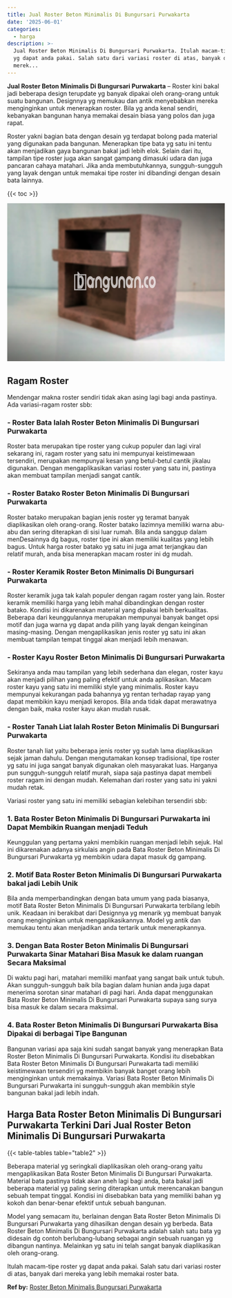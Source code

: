 ```yaml
---
title: Jual Roster Beton Minimalis Di Bungursari Purwakarta
date: '2025-06-01'
categories:
  - harga
description: >-
  Jual Roster Beton Minimalis Di Bungursari Purwakarta. Itulah macam-tipe roster
  yg dapat anda pakai. Salah satu dari variasi roster di atas, banyak dari
  merek...
---
```


**Jual Roster Beton Minimalis Di Bungursari Purwakarta** – Roster kini bakal jadi beberapa design terupdate yg banyak dipakai oleh orang-orang untuk suatu bangunan. Designnya yg memukau dan antik menyebabkan mereka menginginkan untuk menerapkan roster. Bila yg anda kenal sendiri, kebanyakan bangunan hanya memakai desain biasa yang polos dan juga rapat.

Roster yakni bagian bata dengan desain yg terdapat bolong pada material yang digunakan pada bangunan. Menerapkan tipe bata yg satu ini tentu akan menjadikan gaya bangunan bakal jadi lebih elok. Selain dari itu, tampilan tipe roster juga akan sangat gampang dimasuki udara dan juga pancaran cahaya matahari. Jika anda membutuhkannya, sungguh-sungguh yang layak dengan untuk memakai tipe roster ini dibandingi dengan desain bata lainnya.

{{< toc >}}

![Jual Roster Beton Minimalis Di Bungursari Purwakarta](/images/bata-roster-minimalis-30.png)

## Ragam Roster

Mendengar makna roster sendiri tidak akan asing lagi bagi anda pastinya. Ada variasi-ragam roster sbb:

### \- Roster Bata Ialah Roster Beton Minimalis Di Bungursari Purwakarta

Roster bata merupakan tipe roster yang cukup populer dan lagi viral sekarang ini, ragam roster yang satu ini mempunyai keistimewaan tersendiri, merupakan mempunyai kesan yang betul-betul cantik jikalau digunakan. Dengan mengaplikasikan variasi roster yang satu ini, pastinya akan membuat tampilan menjadi sangat cantik.

### \- Roster Batako Roster Beton Minimalis Di Bungursari Purwakarta

Roster batako merupakan bagian jenis roster yg teramat banyak diaplikasikan oleh orang-orang. Roster batako lazimnya memiliki warna abu-abu dan sering diterapkan di sisi luar rumah. Bila anda sanggup dalam menDesainnya dg bagus, roster tipe ini akan memiliki kualitas yang lebih bagus. Untuk harga roster batako yg satu ini juga amat terjangkau dan relatif murah, anda bisa menerapkan macam roster ini dg mudah.

### \- Roster Keramik Roster Beton Minimalis Di Bungursari Purwakarta

Roster keramik juga tak kalah populer dengan ragam roster yang lain. Roster keramik memiliki harga yang lebih mahal dibandingkan dengan roster batako. Kondisi ini dikarenakan material yang dipakai lebih berkualitas. Beberapa dari keunggulannya merupakan mempunyai banyak banget opsi motif dan juga warna yg dapat anda pilih yang layak dengan keinginan masing-masing. Dengan mengaplikasikan jenis roster yg satu ini akan membuat tampilan tempat tinggal akan menjadi lebih menawan.

### \- Roster Kayu Roster Beton Minimalis Di Bungursari Purwakarta

Sekiranya anda mau tampilan yang lebih sederhana dan elegan, roster kayu akan menjadi pilihan yang paling efektif untuk anda aplikasikan. Macam roster kayu yang satu ini memiliki style yang minimalis. Roster kayu mempunyai kekurangan pada bahannya yg rentan terhadap rayap yang dapat membikin kayu menjadi keropos. Bila anda tidak dapat merawatnya dengan baik, maka roster kayu akan mudah rusak.

### \- Roster Tanah Liat Ialah Roster Beton Minimalis Di Bungursari Purwakarta

Roster tanah liat yaitu beberapa jenis roster yg sudah lama diaplikasikan sejak jaman dahulu. Dengan mengutamakan konsep tradisional, tipe roster yg satu ini juga sangat banyak digunakan oleh masyarakat luas. Harganya pun sungguh-sungguh relatif murah, siapa saja pastinya dapat membeli roster ragam ini dengan mudah. Kelemahan dari roster yang satu ini yakni mudah retak.

Variasi roster yang satu ini memiliki sebagian kelebihan tersendiri sbb:

### 1\. Bata Roster Beton Minimalis Di Bungursari Purwakarta ini Dapat Membikin Ruangan menjadi Teduh

Keunggulan yang pertama yakni membikin ruangan menjadi lebih sejuk. Hal ini dikarenakan adanya sirkulais angin pada Bata Roster Beton Minimalis Di Bungursari Purwakarta yg membikin udara dapat masuk dg gampang.

### 2\. Motif Bata Roster Beton Minimalis Di Bungursari Purwakarta bakal jadi Lebih Unik

Bila anda memperbandingkan dengan bata umum yang pada biasanya, motif Bata Roster Beton Minimalis Di Bungursari Purwakarta terbilang lebih unik. Keadaan ini berakibat dari Designnya yg menarik yg membuat banyak orang menginginkan untuk mengaplikasikannya. Model yg antik dan memukau tentu akan menjadikan anda tertarik untuk menerapkannya.

### 3\. Dengan Bata Roster Beton Minimalis Di Bungursari Purwakarta Sinar Matahari Bisa Masuk ke dalam ruangan Secara Maksimal

Di waktu pagi hari, matahari memiliki manfaat yang sangat baik untuk tubuh. Akan sungguh-sungguh baik bila bagian dalam hunian anda juga dapat menerima sorotan sinar matahari di pagi hari. Anda dapat menggunakan Bata Roster Beton Minimalis Di Bungursari Purwakarta supaya sang surya bisa masuk ke dalam secara maksimal.

### 4\. Bata Roster Beton Minimalis Di Bungursari Purwakarta Bisa Dipakai di berbagai Tipe Bangunan

Bangunan variasi apa saja kini sudah sangat banyak yang menerapkan Bata Roster Beton Minimalis Di Bungursari Purwakarta. Kondisi itu disebabkan Bata Roster Beton Minimalis Di Bungursari Purwakarta tadi memiliki keistimewaan tersendiri yg membikin banyak banget orang lebih menginginkan untuk memakainya. Variasi Bata Roster Beton Minimalis Di Bungursari Purwakarta ini sungguh-sungguh akan membikin style bangunan bakal jadi lebih indah.

## Harga Bata Roster Beton Minimalis Di Bungursari Purwakarta Terkini Dari Jual Roster Beton Minimalis Di Bungursari Purwakarta

{{< table-tables table="table2" >}}

Beberapa material yg seringkali diaplikasikan oleh orang-orang yaitu mengaplikasikan Bata Roster Beton Minimalis Di Bungursari Purwakarta. Material bata pastinya tidak akan aneh lagi bagi anda, bata bakal jadi beberapa material yg paling sering diterapkan untuk merencanakan bangun sebuah tempat tinggal. Kondisi ini disebabkan bata yang memiliki bahan yg kokoh dan benar-benar efektif untuk sebuah bangunan.

Model yang semacam itu, berlainan dengan Bata Roster Beton Minimalis Di Bungursari Purwakarta yang dihasilkan dengan desain yg berbeda. Bata Roster Beton Minimalis Di Bungursari Purwakarta adalah salah satu bata yg didesain dg contoh berlubang-lubang sebagai angin sebuah ruangan yg dibangun nantinya. Melainkan yg satu ini telah sangat banyak diaplikasikan oleh orang-orang.

Itulah macam-tipe roster yg dapat anda pakai. Salah satu dari variasi roster di atas, banyak dari mereka yang lebih memakai roster bata.

**Ref by:** [Roster Beton Minimalis Bungursari Purwakarta](https://id.wikipedia.org/wiki/Roster)
